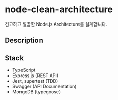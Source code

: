 # node-clean-architecture

견고하고 깔끔한 Node.js Architecture를 설계합니다.

## Description

## Stack

- TypeScript
- Express.js (REST API)
- Jest, supertest (TDD)
- Swagger (API Documentation)
- MongoDB (typegoose)
